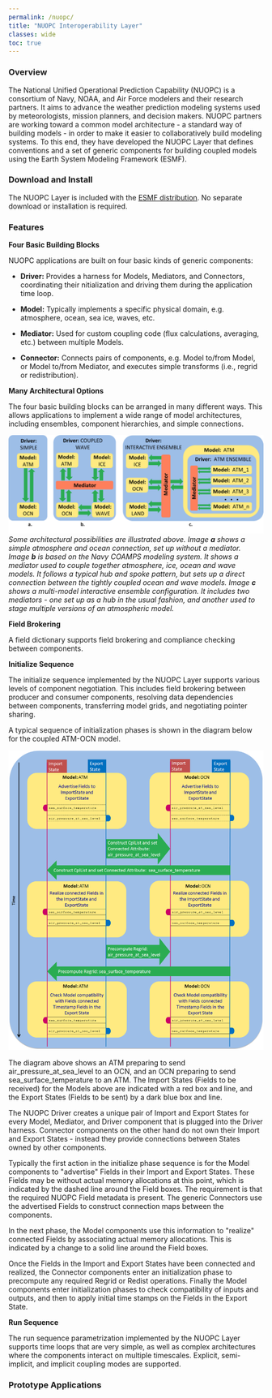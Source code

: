 ```yaml
---
permalink: /nuopc/
title: "NUOPC Interoperability Layer"
classes: wide
toc: true
---
```


### Overview

The National Unified Operational Prediction Capability (NUOPC) is a
consortium of Navy, NOAA, and Air Force modelers and their research
partners. It aims to advance the weather prediction modeling systems
used by meteorologists, mission planners, and decision makers. NUOPC
partners are working toward a common model architecture - a standard
way of building models - in order to make it easier to collaboratively
build modeling systems.  To this end, they have developed the NUOPC
Layer that defines conventions and a set of generic components
for building coupled models using the Earth System Modeling Framework
(ESMF).

### Download and Install

The NUOPC Layer is included with the [ESMF distribution](/download/).
No separate download or installation is required.


### Features

**Four Basic Building Blocks**

NUOPC applications are built on four
basic kinds of generic components:

  - **Driver:** Provides a harness for Models, Mediators, and
    Connectors, coordinating their nitialization and driving them during
    the application time loop.

  - **Model:** Typically implements a specific physical domain, e.g.
    atmosphere, ocean, sea ice, waves, etc.

  - **Mediator:** Used for custom coupling code (flux calculations,
    averaging, etc.) between multiple Models.

  - **Connector:** Connects pairs of components, e.g. Model to/from Model, or
    Model to/from Mediator, and executes simple transforms (i.e., regrid or redistribution).

**Many Architectural Options**

The four basic building blocks can be arranged in many different
ways. This allows applications to implement a wide range of model
architectures, including ensembles, component hierarchies, and simple
connections.

![NUOPC Architectural Examples](/assets/images/nuopc/nuopc_arch_opts.png)
*Some architectural possibilities are illustrated above.  Image **a** shows a
simple atmosphere and ocean connection, set up without a mediator.
Image **b** is based on the Navy COAMPS modeling system.  It shows a
mediator used to couple together atmosphere, ice, ocean and wave
models.  It follows a typical hub and spoke pattern, but sets up a
direct connection between the tightly coupled ocean and wave models.
Image **c** shows a multi-model interactive ensemble configuration.  It
includes two mediators - one set up as a hub in the usual fashion, and
another used to stage multiple versions of an atmospheric model.*

**Field Brokering**

A field dictionary supports field brokering and
compliance checking between components.

**Initialize Sequence**

The initialize sequence
implemented by the NUOPC Layer supports various levels of component
negotiation. This includes field
brokering between producer and consumer components, resolving
data dependencies between components, transferring model grids,
and negotiating pointer sharing.

A typical sequence of initialization phases is shown in the diagram
below for the coupled ATM-OCN model.

![Init Phase Sequence](/assets/images/nuopc/init_phase_seq.png)

The diagram above shows an ATM preparing to send
air_pressure_at_sea_level to an OCN, and an OCN preparing to send
sea_surface_temperature to an ATM. The Import States (Fields to be
received) for the Models above are indicated with a red box and line,
and the Export States (Fields to be sent) by a dark blue box and line.

The NUOPC Driver creates a unique pair of Import and Export States for
every Model, Mediator, and Driver component that is plugged into the
Driver harness. Connector components on the other hand do not own
their Import and Export States - instead they provide connections
between States owned by other components.

Typically the first action in the initialize phase sequence is for the
Model components to "advertise" Fields in their Import and Export
States. These Fields may be without actual memory allocations at this
point, which is indicated by the dashed line around the Field
boxes. The requirement is that the required NUOPC Field metadata is
present. The generic Connectors use the advertised Fields to construct
connection maps between the components.

In the next phase, the Model components use this information to
"realize" connected Fields by associating actual memory
allocations. This is indicated by a change to a solid line around the
Field boxes.

Once the Fields in the Import and Export States have been connected
and realized, the Connector components enter an initialization phase
to precompute any required Regrid or Redist operations. Finally the
Model components enter initialization phases to check compatibility of
inputs and outputs, and then to apply initial time stamps on the
Fields in the Export State.


**Run Sequence**

The run sequence parametrization implemented by the NUOPC Layer
supports time loops that are very simple, as well as complex
architectures where the components interact on multiple
timescales. Explicit, semi-implicit, and implicit coupling modes are
supported.

### Prototype Applications

